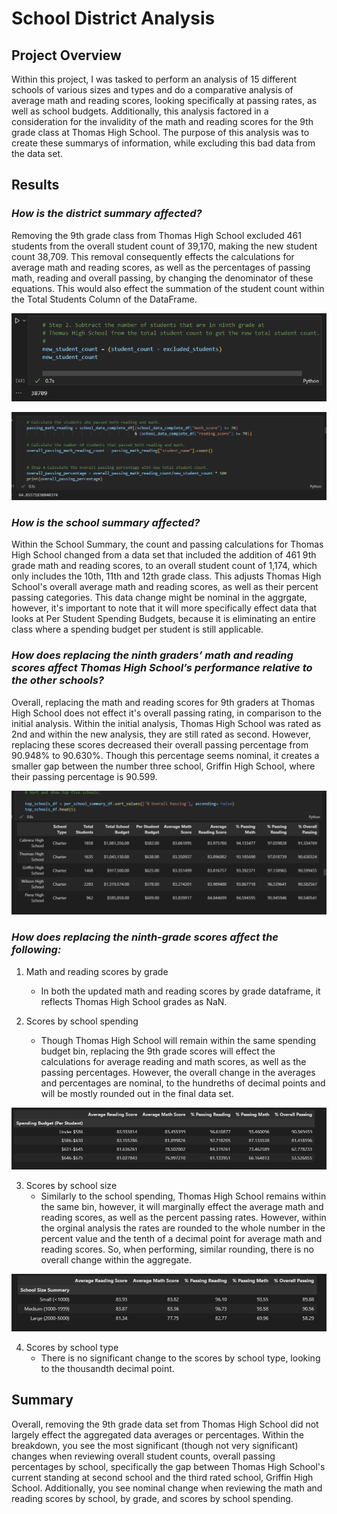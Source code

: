 # **School District Analysis**
## **Project Overview**

Within this project, I was tasked to perform an analysis of 15 different schools of various sizes and types and do a comparative analysis of average math and reading scores, looking specifically at passing rates, as well as school budgets. Additionally, this analysis factored in a consideration for the invalidity of the math and reading scores for the 9th grade class at Thomas High School. The purpose of this analysis was to create these summarys of information, while excluding this bad data from the data set. 

## **Results**
### *How is the district summary affected?*
Removing the 9th grade class from Thomas High School excluded 461 students from the overall student count of 39,170, making the new student count 38,709. This removal consequently effects the calculations for average math and reading scores, as well as the percentages of passing math, reading and overall passing, by changing the denominator of these equations. This would also effect the summation of the student count within the Total Students Column of the DataFrame. 

![Count Code Snippet](https://github.com/mhenson1989/School_District_Analysis/blob/main/Resources/NewStudentCount_codesnippet.PNG)

![Calculation Code Snippet](https://github.com/mhenson1989/School_District_Analysis/blob/main/Resources/NewStudentCount_PercentCalcs.PNG)

### *How is the school summary affected?*
Within the School Summary, the count and passing calculations for Thomas High School changed from a data set that included the addition of 461 9th grade math and reading scores, to an overall student count of 1,174, which only includes the 10th, 11th and 12th grade class. This adjusts Thomas High School's overall average math and reading scores, as well as their percent passing categories. This data change might be nominal in the aggrgate, however, it's important to note that it will more specifically effect data that looks at Per Student Spending Budgets, because it is eliminating an entire class where a spending budget per student is still applicable.

### *How does replacing the ninth graders’ math and reading scores affect Thomas High School’s performance relative to the other schools?*
Overall, replacing the math and reading scores for 9th graders at Thomas High School does not effect it's overall passing rating, in comparison to the initial analysis. Within the initial analysis, Thomas High School was rated as 2nd and within the new analysis, they are still rated as second. However, replacing these scores decreased their overall passing percentage from 90.948% to 90.630%. Though this percentage seems nominal, it creates a smaller gap between the number three school, Griffin High School, where their passing percentage is 90.599. 

![Top Five Code Snippet](https://github.com/mhenson1989/School_District_Analysis/blob/main/Resources/Top5.PNG)

### *How does replacing the ninth-grade scores affect the following:*
1. Math and reading scores by grade
    - In both the updated math and reading scores by grade dataframe, it reflects Thomas High School grades as NaN. 

2. Scores by school spending
    - Though Thomas High School will remain within the same spending budget bin, replacing the 9th grade scores will effect the calculations for average reading and math scores, as well as the passing percentages. However, the overall change in the averages and percentages are nominal, to the hundreths of decimal points and will be mostly rounded out in the final data set. 

![Spending Bins](https://github.com/mhenson1989/School_District_Analysis/blob/main/Resources/SpendingBins.PNG)

3. Scores by school size
    - Similarly to the school spending, Thomas High School remains within the same bin, however, it will marginally effect the average math and reading scores, as well as the percent passing rates. However, within the orginal analysis the rates are rounded to the whole number in the percent value and the tenth of a decimal point for average math and reading scores. So, when performing, similar rounding, there is no overall change within the aggregate. 

![School Size](https://github.com/mhenson1989/School_District_Analysis/blob/main/Resources/SchoolSize.PNG)

4. Scores by school type
    - There is no significant change to the scores by school type, looking to the thousandth decimal point. 

## Summary
Overall, removing the 9th grade data set from Thomas High School did not largely effect the aggregated data averages or percentages. Within the breakdown, you see the most significant (though not very significant) changes when reviewing overall student counts, overall passing percentages by school, specifically the gap between Thomas High School's current standing at second school and the third rated school, Griffin High School. Additionally, you see nominal change when reviewing the math and reading scores by school, by grade, and scores by school spending. 
